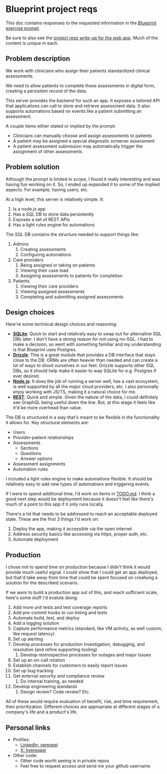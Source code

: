 # Blueprint project reqs

This doc contains responses to the requested information in the [Blueprint exercise prompt](https://github.com/blueprinthq/coding-exercise).

Be sure to also see the [project reqs write-up for the web app](https://github.com/verespej/blueprint-project-frontend/blob/main/BLUEPRINT.md). Much of the content is unique in each.


## Problem description

We work with clinicians who assign their patients standardized clinical assessments.

We need to allow patients to complete these assessments in digital form, creating a persistent record of the data.

This server provides the backend for such an app. It exposes a tailored API that applications can call to store and retrieve assessment data. It also supports automations based on events like a patient submitting an assessment.

A couple items either stated or implied by the prompt:
- Clinicians can manually choose and assign assessments to patients
- A patient may be assigned a special diagnostic screener assessment
- A patient assessment submission may automatically trigger the assignment of other assessments


## Problem solution

Although the prompt is limited in scope, I found it really interesting and was having fun working on it. So, I ended up expanded it to some of the implied aspects. For example, having users, etc.

At a high level, this server is relatively simple. It:

1. Is a node.js app
2. Has a SQL DB to store data persistently
3. Exposes a set of REST APIs
4. Has a light rules engine for automations

The SQL DB contains the structure needed to support things like:

1. Admins
    1. Creating assessments
    2. Configuring automations
2. Care providers
    1. Being assigned or taking on patients
    2. Viewing their case load
    3. Assigning assessments to patients for completion
3. Patients
    1. Viewing their care providers
    2. Viewing assigned assessments
    3. Completing and submitting assigned assessments


## Design choices

Here're some technical design choices and reasoning:

- **[SQLite](https://sqlite.org/)**: Quick to start and relatively easy to swap out for alternative SQL DBs later. I don't have a strong reason for not using no-SQL. I had to make a decision, so went with something familiar and my understanding is that Blueprint uses Postgres.
- **[Drizzle](https://orm.drizzle.team/)**: This is a great module that provides a DB interface that stays close to the DB. ORMs are often heavier than needed and can create a lot of ways to shoot ourselves in our feet. Drizzle supports other SQL DBs, so it should help make it easier to wap SQLite for e.g. Postgres if ever desired.
- **[Node.js](https://nodejs.org/)**: It does the job of running a server well, has a vast ecosystem, is well supported by all the major cloud providers, etc. I also personally enjoy working with JS/TS, making it a natural choice for me.
- **[REST](https://en.wikipedia.org/wiki/REST)**: Quick and simple. Given the nature of the data, I could definitely see GraphQL being useful down the line. But, at this stage it feels like it'd be more overhead than value.

The DB is structured in a way that's meant to be flexible in the functionality it allows for. Key structural elements are:

- Users
- Provider-patient relationships
- Assessments
    - Sections
    - Questions
    - Answer options
- Assessment assignments
- Automation rules

I included a light rules engine to make automations flexible. It should be relatively easy to add new types of automations and triggering events.

If I were to spend additional time, I'd work on items in [TODO.md](./TODO.md). I think a good next step would be deployment because it doesn't feel like there's much of a point to this app if it only runs locally.

There's a lot that needs to be addressed to reach an acceptable deployed state. These are the first 3 things I'd work on:

1. Deploy the app, making it accessible via the open internet
2. Address security basics like accessing via https, proper auth, etc.
3. Automate deployment


## Production

I chose not to spend time on production because I didn't think it would provide much useful signal. I could show that I could get an app deployed, but that'd take away from time that could be spent focused on creatiung a solution for the described scenario.

If we _were_ to build a production app out of this, and reach sufficient scale, here's some stuff I'd evalute doing:

1. Add more unit tests and test coverage reports
2. Add pre-commit hooks to run linting and tests
3. Automate build, test, and deploy
4. Add a logging solution
5. Capture performance metrics (standard, like VM activity, as well custom, like request latency)
6. Set up alerting
7. Develop processes for production investigation, debugging, and resolution (and refine supporting tooling)
    1. Develop restrospective processes for outages and major issues
8. Set up an on-call rotation
9. Establish channels for customers to easily report issues
10. Set up bug tracking
11. Get external security and compliance review
    1. Do internal training, as needed
12. Develop engineering standards
    1. Design review? Code review? Etc.

All of these would require evaluation of benefit, risk, and time requirement, then prioritization. Different choices are appropriate at different stages of a company's life and a product's life.


## Personal links

- Profiles:
    - [LinkedIn: verespej](https://www.linkedin.com/in/verespej/)
    - [X: hverespej](https://x.com/hverespej)
- Other code:
    - Other code worth seeing is in private repos
    - Feel free to request access and send me your github username
